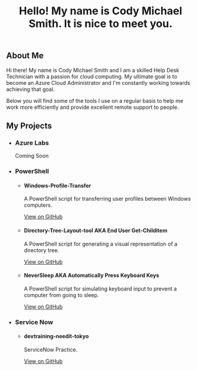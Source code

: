 <!DOCTYPE html>
<html>

<body>
	<header>
		<h1>Hello! My name is Cody Michael Smith. It is nice to meet you.</h1>
	</header>
	<main>
    <h2>About Me</h2>
      <p>Hi there! My name is Cody Michael Smith and I am a skilled Help Desk Technician with a passion for cloud computing. My ultimate goal is to become an Azure Cloud Administrator and I'm constantly working towards achieving that goal.</p>
      <p>Below you will find some of the tools I use on a regular basis to help me work more efficiently and provide excellent remote support to people.</p>
		<h2>My Projects</h2>
		<ul>
			<li>
				<h3>Azure Labs</h3>
				<p>Coming Soon</p>
			</li>
			<li>
				<h3>PowerShell</h3>
				<ul>
					<li>
						<h4>Windows-Profile-Transfer</h4>
						<p>A PowerShell script for transferring user profiles between Windows computers.</p>
						<a href="https://github.com/mrcodymichaelsmith/Windows-Profile-Transfer">View on GitHub</a>
					</li>
					<li>
						<h4>Directory-Tree-Layout-tool AKA End User Get-Childitem</h4>
						<p>A PowerShell script for generating a visual representation of a directory tree.</p>
						<a href="https://github.com/mrcodymichaelsmith/Directory-Tree-Layout-tool">View on GitHub</a>
					</li>
					<li>
						<h4>NeverSleep AKA Automatically Press Keyboard Keys</h4>
						<p>A PowerShell script for simulating keyboard input to prevent a computer from going to sleep.</p>
						<a href="https://github.com/mrcodymichaelsmith/NeverSleep">View on GitHub</a>
					</li>
				</ul>
			</li>
			<li>
				<h3>Service Now</h3>
				<ul>
					<li>
						<h4>devtraining-needit-tokyo</h4>
						<p>ServiceNow Practice.</p>
						<a href="https://github.com/mrcodymichaelsmith/devtraining-needit-tokyo">View on GitHub</a>
					</li>
				</ul>
			</li>
		</ul>
	</main>
</body>
</html>
